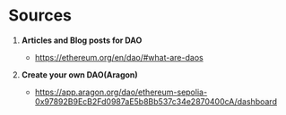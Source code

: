 # Sources

1. **Articles and Blog posts for DAO**
    - https://ethereum.org/en/dao/#what-are-daos

2. **Create your own DAO(Aragon)**
   - https://app.aragon.org/dao/ethereum-sepolia-0x97892B9EcB2Fd0987aE5b8Bb537c34e2870400cA/dashboard